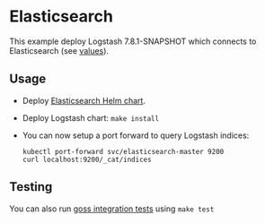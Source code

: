 # Elasticsearch

This example deploy Logstash 7.8.1-SNAPSHOT which connects to Elasticsearch (see
[values][]).


## Usage

* Deploy [Elasticsearch Helm chart][].

* Deploy Logstash chart: `make install`

* You can now setup a port forward to query Logstash indices:

  ```
  kubectl port-forward svc/elasticsearch-master 9200
  curl localhost:9200/_cat/indices
  ```


## Testing

You can also run [goss integration tests][] using `make test`


[elasticsearch helm chart]: https://github.com/elastic/helm-charts/tree/7.8/elasticsearch/examples/default/
[goss integration tests]: https://github.com/elastic/helm-charts/tree/7.8/logstash/examples/elasticsearch/test/goss.yaml
[values]: https://github.com/elastic/helm-charts/tree/7.8/logstash/examples/elasticsearch/values.yaml
